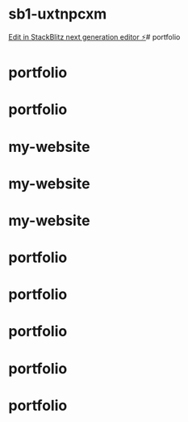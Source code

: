 # sb1-uxtnpcxm

[Edit in StackBlitz next generation editor ⚡️](https://stackblitz.com/~/github.com/naman45643/sb1-uxtnpcxm)# portfolio
# portfolio
# portfolio
# my-website
# my-website
# my-website
# portfolio
# portfolio
# portfolio
# portfolio
# portfolio
